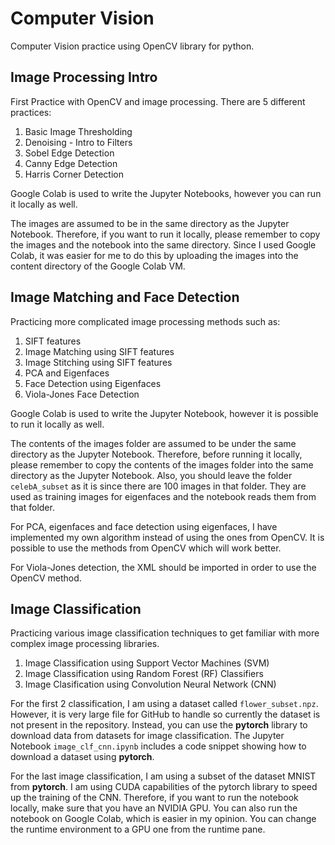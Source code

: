 # Computer Vision

Computer Vision practice using OpenCV library for python.

## Image Processing Intro

First Practice with OpenCV and image processing. There are 5 different practices:

1. Basic Image Thresholding
2. Denoising - Intro to Filters
3. Sobel Edge Detection
4. Canny Edge Detection
5. Harris Corner Detection

Google Colab is used to write the Jupyter Notebooks, however you can run it locally as well.

The images are assumed to be in the same directory as the Jupyter Notebook. Therefore, if you want to run it locally, please remember to copy the images and the notebook into the same directory. Since I used Google Colab, it was easier for me to do this by uploading the images into the content directory of the Google Colab VM.

## Image Matching and Face Detection

Practicing more complicated image processing methods such as:

1. SIFT features
2. Image Matching using SIFT features
3. Image Stitching using SIFT features
4. PCA and Eigenfaces
5. Face Detection using Eigenfaces
6. Viola-Jones Face Detection

Google Colab is used to write the Jupyter Notebook, however it is possible to run it locally as well.

The contents of the images folder are assumed to be under the same directory as the Jupyter Notebook. Therefore, before running it locally, please remember to copy the contents of the images folder into the same directory as the Jupyter Notebook. Also, you should leave the folder `celebA_subset` as it is since there are 100 images in that folder. They are used as training images for eigenfaces and the notebook reads them from that folder.

For PCA, eigenfaces and face detection using eigenfaces, I have implemented my own algorithm instead of using the ones from OpenCV. It is possible to use the methods from OpenCV which will work better.

For Viola-Jones detection, the XML should be imported in order to use the OpenCV method.

## Image Classification

Practicing various image classification techniques to get familiar with more complex image processing libraries.

1. Image Classification using Support Vector Machines (SVM)
2. Image Classification using Random Forest (RF) Classifiers
3. Image Clasification using Convolution Neural Network (CNN)

For the first 2 classification, I am using a dataset called `flower_subset.npz`. However, it is very large file for GitHub to handle so currently the dataset is not present in the repository. Instead, you can use the **pytorch** library to download data from datasets for image classification. The Jupyter Notebook `image_clf_cnn.ipynb` includes a code snippet showing how to download a dataset using **pytorch**.

For the last image classification, I am using a subset of the dataset MNIST from **pytorch**. I am using CUDA capabilities of the pytorch library to speed up the training of the CNN. Therefore, if you want to run the notebook locally, make sure that you have an NVIDIA GPU. You can also run the notebook on Google Colab, which is easier in my opinion. You can change the runtime environment to a GPU one from the runtime pane.
